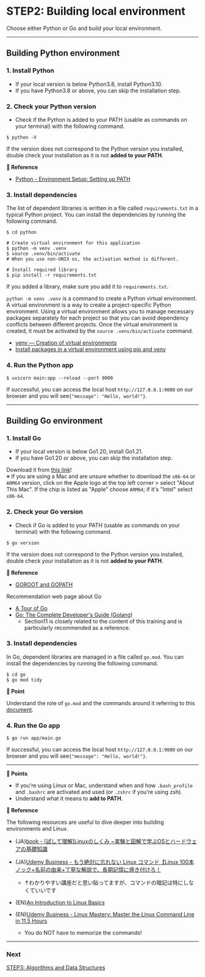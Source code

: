 # STEP2: Building local environment

Choose either Python or Go and build your local environment.

---
## Building Python environment

### 1. Install Python
* If your local version is below Python3.8, install Python3.10.
* If you have Python3.8 or above, you can skip the installation step.

### 2. Check your Python version

* Check if the Python is added to your PATH (usable as commands on your terminal) with the following command.

```shell
$ python -V
```

If the version does not correspond to the Python version you installed, double check your installation as it is not **added to your PATH**.

**:book: Reference**

* [Python - Environment Setup: Setting up PATH](https://www.tutorialspoint.com/python/python_environment.htm)

### 3. Install dependencies

The list of dependent libraries is written in a file called `requirements.txt` in a typical Python project.
You can install the dependencies by running the following command.

```shell
$ cd python

# Create virtual environment for this application
$ python -m venv .venv
$ source .venv/bin/activate
# When you use non-UNIX os, the activation method is different.

# Install required library
$ pip install -r requirements.txt
```

If you added a library, make sure you add it to `requirements.txt`.

`python -m venv .venv` is a command to create a Python virtual environment.
A virtual environment is a way to create a project-specific Python environment.
Using a virtual environment allows you to manage necessary packages separately for each project so that you can avoid dependency conflicts between different projects.
Once the virtual environment is created, it must be activated by the `source .venv/bin/activate` command.

* [venv — Creation of virtual environments](https://docs.python.org/3/library/venv.html)
* [Install packages in a virtual environment using pip and venv](https://packaging.python.org/en/latest/guides/installing-using-pip-and-virtual-environments/)

### 4. Run the Python app

```shell
$ uvicorn main:app --reload --port 9000
```

If successful, you can access the local host `http://127.0.0.1:9000` on our browser and you will see`{"message": "Hello, world!"}`.

---

## Building Go environment
### 1. Install Go
* If your local version is below Go1.20, install Go1.21.
* If you have Go1.20 or above, you can skip the installation step.

Download it from [this link](https://go.dev/dl/)!  
※ If you are using a Mac and are unsure whether to download the `x86-64` or `ARM64` version, click on the Apple logo at the top left corner > select "About This Mac". If the chip is listed as "Apple" choose `ARM64`; if it's "Intel" select `x86-64`.

### 2. Check your Go version

* Check if Go is added to your PATH (usable as commands on your terminal) with the following command.


```shell
$ go version
```

If the version does not correspond to the Python version you installed, double check your installation as it is not **added to your PATH**.

**:book: Reference**

* [GOROOT and GOPATH](https://www.jetbrains.com/help/go/configuring-goroot-and-gopath.html)

Recommendation web page about Go
* [A Tour of Go](https://go.dev/tour/welcome/)
* [Go: The Complete Developer's Guide (Golang)](https://mercari.udemy.com/course/go-the-complete-developers-guide/)
  * Section11 is closely related to the content of this training and is particularly recommended as a reference.

### 3. Install dependencies

In Go, dependent libraries are managed in a file called `go.mod`.
You can install the dependencies by running the following command.

```shell
$ cd go
$ go mod tidy
```

**:beginner: Point**

Understand the role of `go.mod` and the commands around it referring to this [document](https://pkg.go.dev/cmd/go#hdr-The_go_mod_file).

### 4. Run the Go app

```shell
$ go run app/main.go
```

If successful, you can access the local host `http://127.0.0.1:9000` on our browser and you will see`{"message": "Hello, world!"}`.

---
**:beginner: Points**

* If you're using Linux or Mac, understand when and how `.bash_profile` and `.bashrc` are activated and used (or `.zshrc` if you're using zsh).
* Understand what it means to **add to PATH**.

**:book: Reference**

The following resources are useful to dive deeper into building environments and Linux.

* (JA)[book - [試して理解]Linuxのしくみ ~実験と図解で学ぶOSとハードウェアの基礎知識](https://www.amazon.co.jp/dp/477419607X/ref=cm_sw_r_tw_dp_178K0A3YTGA97XRH318R)
* (JA)[Udemy Business - もう絶対に忘れない Linux コマンド【Linux 100本ノック+名前の由来+丁寧な解説で、長期記憶に焼き付けろ！](https://mercari.udemy.com/course/linux100test/)
  * ↑わかりやすい講座だと思い貼ってますが、コマンドの暗記は特にしなくていいです

* (EN)[An Introduction to Linux Basics](https://www.digitalocean.com/community/tutorials/an-introduction-to-linux-basics)
* (EN)[Udemy Business - Linux Mastery: Master the Linux Command Line in 11.5 Hours](https://mercari.udemy.com/course/linux-mastery/)
  * You do NOT have to memorize the commands!

---

### Next

[STEP3: Algorithms and Data Structures](./03-algorithm-and-data-structure.en.md)
